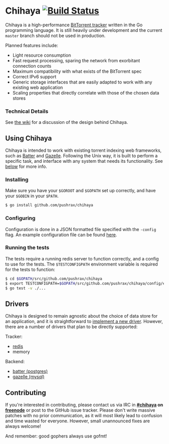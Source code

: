 # Chihaya [![Build Status](https://travis-ci.org/pushrax/chihaya.png?branch=master)](https://travis-ci.org/pushrax/chihaya)

Chihaya is a high-performance [BitTorrent tracker](http://en.wikipedia.org/wiki/BitTorrent_tracker)
written in the Go programming language. It is still heavily under development and the current `master` branch
should not be used in production.

Planned features include:

- Light resource consumption
- Fast request processing, sparing the network from exorbitant connection counts
- Maximum compatibility with what exists of the BitTorrent spec
- Correct IPv6 support
- Generic storage interfaces that are easily adapted to work with any existing web application
- Scaling properties that directly correlate with those of the chosen data stores

### Technical Details

See [the wiki](https://github.com/pushrax/chihaya/wiki) for a discussion of the design behind Chihaya.

## Using Chihaya

Chihaya is intended to work with existing torrent indexing web frameworks, such as [Batter] and [Gazelle].
Following the Unix way, it is built to perform a specific task, and interface with any system that
needs its functionality. See [below](#drivers) for more info.

[batter]: https://github.com/wafflesfm/batter
[gazelle]: https://github.com/whatcd/gazelle

### Installing

Make sure you have your `$GOROOT` and `$GOPATH` set up correctly, and have your `$GOBIN` in your `$PATH`.

```sh
$ go install github.com/pushrax/chihaya
```

### Configuring

Configuration is done in a JSON formatted file specified with the `-config`
flag. An example configuration file can be found
[here](https://github.com/pushrax/chihaya/blob/master/config/example.json).

### Running the tests

The tests require a running redis server to function correctly, and a config to use for the tests.
The `$TESTCONFIGPATH` environment variable is required for the tests to function:

```sh
$ cd $GOPATH/src/github.com/pushrax/chihaya
$ export TESTCONFIGPATH=$GOPATH/src/github.com/pushrax/chihaya/config/example.json
$ go test -v ./...
```

## Drivers

Chihaya is designed to remain agnostic about the choice of data store for an
application, and it is straightforward to [implement a new driver]. However, there
are a number of drivers that plan to be directly supported:

Tracker:

* [redis](http://redis.io)
* memory

Backend:

* [batter (postgres)](https://github.com/wafflesfm/batter)
* [gazelle (mysql)](https://github.com/whatcd/gazelle)

[implement a new driver]: https://github.com/pushrax/chihaya/wiki/Implementing-a-driver


## Contributing

If you're interested in contributing, please contact us via IRC in **[#chihaya] on
[freenode]** or post to the GitHub issue tracker. Please don't write
massive patches with no prior communication, as it will most
likely lead to confusion and time wasted for everyone. However, small
unannounced fixes are always welcome!

[#chihaya]: http://webchat.freenode.net?channels=chihaya
[freenode]: http://freenode.net

And remember: good gophers always use gofmt!

